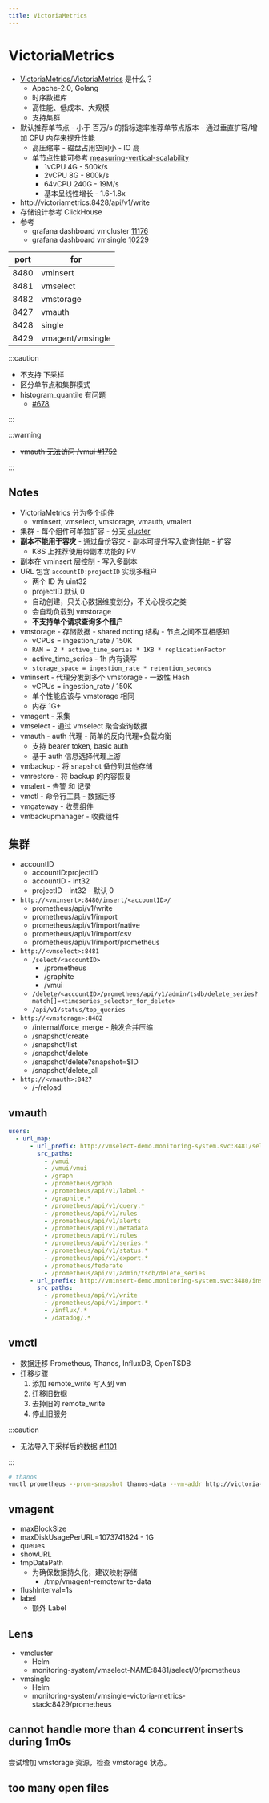 ```yaml
---
title: VictoriaMetrics
---
```


# VictoriaMetrics

- [VictoriaMetrics/VictoriaMetrics](https://github.com/VictoriaMetrics/VictoriaMetrics) 是什么？
  - Apache-2.0, Golang
  - 时序数据库
  - 高性能、低成本、大规模
  - 支持集群
- 默认推荐单节点 - 小于 百万/s 的指标速率推荐单节点版本 - 通过垂直扩容/增加 CPU 内存来提升性能
  - 高压缩率 - 磁盘占用空间小 - IO 高
  - 单节点性能可参考 [measuring-vertical-scalability](https://valyala.medium.com/92550d78d8ae)
    - 1vCPU 4G - 500k/s
    - 2vCPU 8G - 800k/s
    - 64vCPU 240G - 19M/s
    - 基本呈线性增长 - 1.6-1.8x
- http://victoriametrics:8428/api/v1/write
- 存储设计参考 ClickHouse
- 参考
  - grafana dashboard vmcluster [11176](https://grafana.com/grafana/dashboards/11176)
  - grafana dashboard vmsingle [10229](https://grafana.com/grafana/dashboards/10229)

| port | for              |
| ---- | ---------------- |
| 8480 | vminsert         |
| 8481 | vmselect         |
| 8482 | vmstorage        |
| 8427 | vmauth           |
| 8428 | single           |
| 8429 | vmagent/vmsingle |

:::caution

- 不支持 下采样
- 区分单节点和集群模式
- histogram_quantile 有问题
  - [#678](https://github.com/VictoriaMetrics/VictoriaMetrics/issues/678)

:::

:::warning

- ~~vmauth 无法访问 /vmui [#1752](https://github.com/VictoriaMetrics/VictoriaMetrics/issues/1752)~~

:::

## Notes

- VictoriaMetrics 分为多个组件
  - vminsert, vmselect, vmstorage, vmauth, vmalert
- 集群 - 每个组件可单独扩容 - 分支 [cluster](https://github.com/VictoriaMetrics/VictoriaMetrics/tree/cluster)
- **副本不能用于容灾** - 通过备份容灾 - 副本可提升写入查询性能 - 扩容
  - K8S 上推荐使用带副本功能的 PV
- 副本在 vminsert 层控制 - 写入多副本
- URL 包含 `accountID:projectID` 实现多租户
  - 两个 ID 为 uint32
  - projectID 默认 0
  - 自动创建，只关心数据维度划分，不关心授权之类
  - 会自动负载到 vmstorage
  - **不支持单个请求查询多个租户**
- vmstorage - 存储数据 - shared noting 结构 - 节点之间不互相感知
  - vCPUs = ingestion_rate / 150K
  - `RAM = 2 * active_time_series * 1KB * replicationFactor`
  - active_time_series - 1h 内有读写
  - `storage_space = ingestion_rate * retention_seconds`
- vminsert - 代理分发到多个 vmstorage - 一致性 Hash
  - vCPUs = ingestion_rate / 150K
  - 单个性能应该与 vmstorage 相同
  - 内存 1G+
- vmagent - 采集
- vmselect - 通过 vmselect 聚合查询数据
- vmauth - auth 代理 - 简单的反向代理+负载均衡
  - 支持 bearer token, basic auth
  - 基于 auth 信息选择代理上游
- vmbackup - 将 snapshot 备份到其他存储
- vmrestore - 将 backup 的内容恢复
- vmalert - 告警 和 记录
- vmctl - 命令行工具 - 数据迁移
- vmgateway - 收费组件
- vmbackupmanager - 收费组件

## 集群

- accountID
  - accountID:projectID
  - accountID - int32
  - projectID - int32 - 默认 0
- `http://<vminsert>:8480/insert/<accountID>/`
  - prometheus/api/v1/write
  - prometheus/api/v1/import
  - prometheus/api/v1/import/native
  - prometheus/api/v1/import/csv
  - prometheus/api/v1/import/prometheus
- `http://<vmselect>:8481`
  - `/select/<accountID>`
    - /prometheus
    - /graphite
    - /vmui
  - `/delete/<accountID>/prometheus/api/v1/admin/tsdb/delete_series?match[]=<timeseries_selector_for_delete>`
  - `/api/v1/status/top_queries`
- `http://<vmstorage>:8482`
  - /internal/force_merge - 触发合并压缩
  - /snapshot/create
  - /snapshot/list
  - /snapshot/delete
  - /snapshot/delete?snapshot=$ID
  - /snapshot/delete_all
- `http://<vmauth>:8427`
  - /-/reload

## vmauth

```yaml title="生成的 src_paths"
users:
  - url_map:
      - url_prefix: http://vmselect-demo.monitoring-system.svc:8481/select/500
        src_paths:
          - /vmui
          - /vmui/vmui
          - /graph
          - /prometheus/graph
          - /prometheus/api/v1/label.*
          - /graphite.*
          - /prometheus/api/v1/query.*
          - /prometheus/api/v1/rules
          - /prometheus/api/v1/alerts
          - /prometheus/api/v1/metadata
          - /prometheus/api/v1/rules
          - /prometheus/api/v1/series.*
          - /prometheus/api/v1/status.*
          - /prometheus/api/v1/export.*
          - /prometheus/federate
          - /prometheus/api/v1/admin/tsdb/delete_series
      - url_prefix: http://vminsert-demo.monitoring-system.svc:8480/insert/500
        src_paths:
          - /prometheus/api/v1/write
          - /prometheus/api/v1/import.*
          - /influx/.*
          - /datadog/.*
```

## vmctl

- 数据迁移 Prometheus, Thanos, InfluxDB, OpenTSDB
- 迁移步骤
  1. 添加 remote_write 写入到 vm
  2. 迁移旧数据
  3. 去掉旧的 remote_write
  4. 停止旧服务

:::caution

- 无法导入下采样后的数据 [#1101](https://github.com/VictoriaMetrics/VictoriaMetrics/issues/1101)

:::

```bash
# thanos
vmctl prometheus --prom-snapshot thanos-data --vm-addr http://victoria-metrics:8428
```

## vmagent

- maxBlockSize
- maxDiskUsagePerURL=1073741824 - 1G
- queues
- showURL
- tmpDataPath
  - 为确保数据持久化，建议映射存储
    - /tmp/vmagent-remotewrite-data
- flushInterval=1s
- label
  - 额外 Label

## Lens

- vmcluster
  - Helm
  - monitoring-system/vmselect-NAME:8481/select/0/prometheus
- vmsingle
  - Helm
  - monitoring-system/vmsingle-victoria-metrics-stack:8429/prometheus

## cannot handle more than 4 concurrent inserts during 1m0s

尝试增加 vmstorage 资源，检查 vmstorage 状态。

## too many open files
